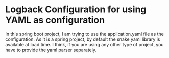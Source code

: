 # Logback Configuration for using YAML as configuration
In this spring boot project, I am trying to use the application.yaml file as the configuration. As it is a spring project, by default the snake yaml library is available at load time. I think, if you are using any other type of project, you have to provide the yaml parser separately.